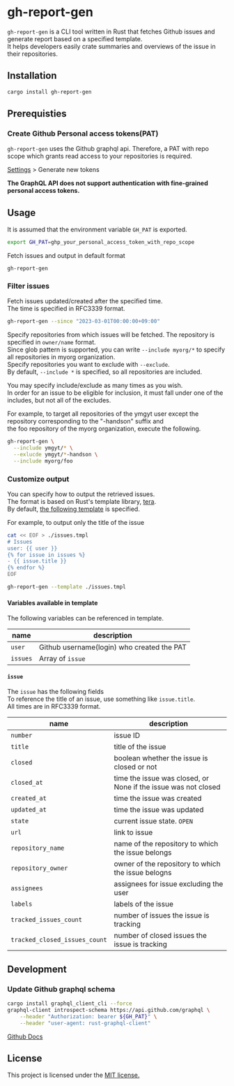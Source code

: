 # gh-report-gen

`gh-report-gen` is a CLI tool written in Rust that fetches Github issues and generate report based on a specified template.  
It helps developers easily crate summaries and overviews of the issue in their repositories.


## Installation

```sh
cargo install gh-report-gen
```

## Prerequisties

### Create Github Personal access tokens(PAT)

`gh-report-gen` uses the Github graphql api.
Therefore, a PAT with repo scope which grants read access to your repositories is required.

[Settings](https://github.com/settings/tokens) > Generate new tokens

**The GraphQL API does not support authentication with fine-grained personal access tokens.** 


## Usage

It is assumed that the environment variable `GH_PAT` is exported.

```sh
export GH_PAT=ghp_your_personal_access_token_with_repo_scope
```

Fetch issues and output in default format

```
gh-report-gen
```

### Filter issues

Fetch issues updated/created after the specified time.  
The time is specified in RFC3339 format.

```sh
gh-report-gen --since "2023-03-01T00:00:00+09:00"
```

Specify repositories from which issues will be fetched.
The repository is specified in `owner/name` format.  
Since glob pattern is supported, you can write `--include myorg/*` to specify all repositories in myorg organization.  
Specify repositories you want to exclude with `--exclude`.  
By default, `--include *` is specified, so all repositories are included.  

You may specify include/exclude as many times as you wish.  
In order for an issue to be eligible for inclusion, it must fall under one of the includes, but not all of the excludes.

For example, to target all repositories of the ymgyt user except the repository corresponding to the "-handson" suffix and  
the foo repository of the myorg organization, execute the following.

```sh
gh-report-gen \
  --include ymgyt/* \
  --exlucde ymgyt/*-handson \
  --include myorg/foo
```

### Customize output

You can specify how to output the retrieved issues.  
The format is based on Rust's template library, [tera](https://github.com/Keats/tera).  
By default, [the following template](https://github.com/ymgyt/gh-report-gen/blob/main/src/report/templates/default.tmpl) is specified.  

For example, to output only the title of the issue

```sh
cat << EOF > ./issues.tmpl
# Issues
user: {{ user }}
{% for issue in issues %}
- {{ issue.title }}
{% endfor %}
EOF

gh-report-gen --template ./issues.tmpl
```

#### Variables available in template

The following variables can be referenced in template.  

| name | description |
| --- | --- |
| `user` | Github username(login) who created the PAT |
| `issues` | Array of `issue` |

#### `issue`

The `issue` has the following fields  
To reference the title of an issue, use something like `issue.title`.  
All times are in RFC3339 format.

| name | description |
| -- | --- |
| `number` | issue ID |
| `title` | title of the issue |
| `closed` | boolean whether the issue is closed or not |
| `closed_at` | time the issue was closed, or None if the issue was not closed |
| `created_at` | time the issue was created |
| `updated_at` | time the issue was updated |
| `state` | current issue state. `OPEN` | `CLOSED` |
| `url` | link to issue |
| `repository_name` | name of the repository to which the issue belongs |
| `repository_owner` | owner of the repository to which the issue belogns |
| `assignees` | assignees for issue excluding the user |
| `labels` | labels of the issue |
| `tracked_issues_count` | number of issues the issue is tracking |
| `tracked_closed_issues_count` | number of closed issues the issue is tracking |

## Development

### Update Github graphql schema

```sh
cargo install graphql_client_cli --force
graphql-client introspect-schema https://api.github.com/graphql \
    --header "Authorization: bearer ${GH_PAT}" \
    --header "user-agent: rust-graphql-client"
```

[Github Docs](https://docs.github.com/en/graphql/guides/introduction-to-graphql#discovering-the-graphql-api)

## License

This project is licensed under the [MIT license.](./LICENSE)

